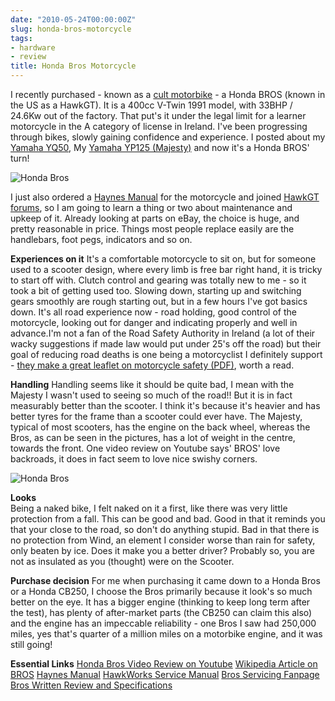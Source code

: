 ```yaml
---
date: "2010-05-24T00:00:00Z"
slug: honda-bros-motorcycle
tags:
- hardware
- review
title: Honda Bros Motorcycle
---
```


I recently purchased -
known as a [cult
motorbike](http://books.google.com/books?id=O_YDAAAAMBAJ&pg=PT23) - a
Honda BROS (known in the US as a HawkGT). It is a 400cc V-Twin 1991
model, with 33BHP / 24.6Kw out of the factory. That put's it under the
legal limit for a learner motorcycle in the A category of license in
Ireland. I've been progressing through bikes, slowly gaining confidence
and experience. I posted about my [Yamaha
YQ50](/2008/09/yamaha-yq-aerox-best-moped-ever.html),
My [Yamaha YP125
(Majesty)](/2009/12/yamaha-majesty-400c-review.html)
and now it's a Honda BROS' turn!  

<img src="http://farm4.static.flickr.com/3657/5717976681_857e637784.jpg" alt="Honda Bros"/>
  
I just also ordered a [Haynes
Manual](http://www.haynes.co.uk/webapp/wcs/stores/servlet/ProductDisplay?catalogId=10001&storeId=10001&productId=13493&langId=-1)
for the motorcycle and joined [HawkGT
forums](http://www.hawkgtforum.com/), so I am going to learn a thing or
two about maintenance and upkeep of it. Already looking at parts on
eBay, the choice is huge, and pretty reasonable in price. Things most
people replace easily are the handlebars, foot pegs, indicators and so
on.
  
**Experiences on it**
It's a comfortable motorcycle to sit on, but for someone used to a
scooter design, where every limb is free bar right hand, it is tricky to
start off with. Clutch control and gearing was totally new to me - so it
took a bit of getting used too. Slowing down, starting up and switching
gears smoothly are rough starting out, but in a few hours I've got
basics down. It's all road experience now - road holding, good control
of the motorcycle, looking out for danger and indicating properly and
well in advance.I'm not a fan of the Road Safety Authority in Ireland (a
lot of their wacky suggestions if made law would put under 25's off the
road) but their goal of reducing road deaths is one being a motorcyclist
I definitely support - [they make a great leaflet on motorcycle safety
(PDF)](http://www.rsa.ie/Documents/Road%20Safety/Leaflets/Leaf_booklets/This_is_your_bike.pdf),
worth a read.
  
**Handling**
Handling seems like it should be quite bad, I mean with the Majesty I
wasn't used to seeing so much of the road!! But it is in fact measurably
better than the scooter. I think it's because it's heavier and has
better tyres for the frame than a scooter could ever have. The Majesty,
typical of most scooters, has the engine on the back wheel, whereas the
Bros, as can be seen in the pictures, has a lot of weight in the centre,
towards the front. One video review on Youtube says' BROS' love
backroads, it does in fact seem to love nice swishy corners.
  
<img src="http://farm3.static.flickr.com/2343/5718550212_fff1d6873d.jpg" alt="Honda Bros"/>

**Looks**  
Being a naked bike, I felt naked on it a first, like there was very
little protection from a fall. This can be good and bad. Good in that it
reminds you that your close to the road, so don't do anything stupid.
Bad in that there is no protection from Wind, an element I consider
worse than rain for safety, only beaten by ice. Does it make you a
better driver? Probably so, you are not as insulated as you (thought)
were on the Scooter.
  
**Purchase decision**
For me when purchasing it came down to a Honda Bros or a Honda CB250, I
choose the Bros primarily because it look's so much better on the eye.
It has a bigger engine (thinking to keep long term after the test), has
plenty of after-market parts (the CB250 can claim this also) and the
engine has an impeccable reliability - one Bros I saw had 250,000 miles,
yes that's quarter of a million miles on a motorbike engine, and it was
still going!
  
  
**Essential Links**
[Honda Bros Video Review on
Youtube](http://www.youtube.com/watch?v=xx7up9syaEk)
[Wikipedia Article on BROS](http://en.wikipedia.org/wiki/Honda_NT650)
[Haynes
Manual](http://www.haynes.co.uk/webapp/wcs/stores/servlet/ProductDisplay?catalogId=10001&storeId=10001&productId=13493&langId=-1)
[HawkWorks Service Manual](http://hawkworks.net/manual/)
[Bros Servicing
Fanpage](http://homepage.eircom.net/~hondabros/index.html)
[Bros Written Review and
Specifications](http://www.nibiker.co.uk/reviews/bikes/bros/index.html)